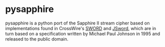 # pysapphire

pysapphire is a python port of the Sapphire II stream cipher based on implementations found in CrossWire's [SWORD](http://www2.crosswire.org/sword/index.jsp) and [JSword](https://www.crosswire.org/jsword/), which are in turn based on a specification written by Michael Paul Johnson in 1995 and released to the public domain.